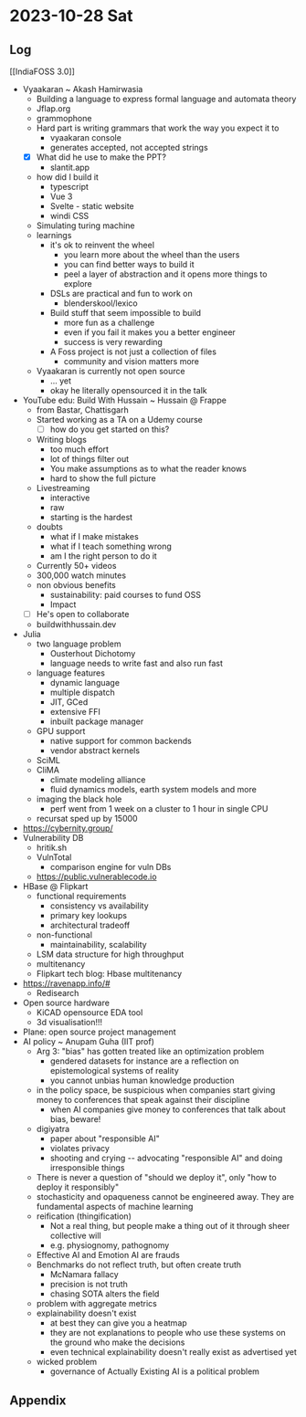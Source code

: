 # 2023-10-28 Sat

## Log

[[IndiaFOSS 3.0]]
+ Vyaakaran ~ Akash Hamirwasia
	+ Building a language to express formal language and automata theory
	+ Jflap.org
	+ grammophone
	+ Hard part is writing grammars that work the way you expect it to
		+ vyaakaran console
		+ generates accepted, not accepted strings
	+ [x] What did he use to make the PPT?
		+ slantit.app
	+ how did I build it
		+ typescript
		+ Vue 3
		+ Svelte - static website
		+ windi CSS
	+ Simulating turing machine
	+ learnings
		+ it's ok to reinvent the wheel
			+ you learn more about the wheel than the users
			+ you can find better ways to build it
			+ peel a layer of abstraction and it opens more things to explore
		+ DSLs are practical and fun to work on 
			+ blenderskool/lexico
		+ Build stuff that seem impossible to build
			+ more fun as a challenge
			+ even if you fail it makes you a better engineer
			+ success is very rewarding 
		+ A Foss project is not just a collection of files
			+ community and vision matters more
	+ Vyaakaran is currently not open source
		+ ... yet
		+ okay he literally opensourced it in the talk
+ YouTube edu: Build With Hussain ~ Hussain @ Frappe
	+ from Bastar, Chattisgarh
	+ Started working as a TA on a Udemy course
		+ [ ] how do you get started on this?
	+ Writing blogs
		+ too much effort
		+ lot of things filter out
		+ You make assumptions as to what the reader knows
		+ hard to show the full picture
	+ Livestreaming
		+ interactive
		+ raw
		+ starting is the hardest
	+ doubts
		+ what if I make mistakes
		+ what if I teach something wrong
		+ am I the right person to do it
	+ Currently 50+ videos
	+ 300,000 watch minutes
	+ non obvious benefits
		+ sustainability: paid courses to fund OSS
		+ Impact 
	+ [ ] He's open to collaborate 
	+ buildwithhussain.dev
+ Julia
	+ two language problem
		+ Ousterhout Dichotomy 
		+ language needs to write fast and also run fast
	+ language features 
		+ dynamic language
		+ multiple dispatch
		+ JIT, GCed
		+ extensive FFI
		+ inbuilt package manager
	+ GPU support 
		+ native support for common backends
		+ vendor abstract kernels
	+ SciML
	+ CliMA
		+ climate modeling alliance
		+ fluid dynamics models, earth system models and more
	+ imaging the black hole
		+ perf went from 1 week on a cluster to 1 hour in single CPU
	+ recursat sped up by 15000
+ https://cybernity.group/
+ Vulnerability DB
	+ hritik.sh
	+ VulnTotal
		+ comparison engine for vuln DBs
	+ https://public.vulnerablecode.io
+ HBase @ Flipkart
	+ functional requirements
		+ consistency vs availability
		+ primary key lookups
		+ architectural tradeoff
	+ non-functional
		+ maintainability, scalability 
	+ LSM data structure for high throughput 
	+ multitenancy
	+ Flipkart tech blog: Hbase multitenancy
+ https://ravenapp.info/#
	+ Redisearch
+ Open source hardware
	+ KiCAD opensource EDA tool
	+ 3d visualisation!!!
+ Plane: open source project management
+ AI policy ~ Anupam Guha (IIT prof)
	+ Arg 3: "bias" has gotten treated like an optimization problem
		+ gendered datasets for instance are a reflection on epistemological systems of reality
		+ you cannot unbias human knowledge production
	+ in the policy space, be suspicious when companies start giving money to conferences that speak against their discipline 
		+ when AI companies give money to conferences that talk about bias, beware!
	+ digiyatra
		+ paper about "responsible AI"
		+ violates privacy
		+ shooting and crying -- advocating "responsible AI" and doing irresponsible things 
	+ There is never a question of "should we deploy it", only "how to deploy it responsibly"
	+ stochasticity and opaqueness cannot be engineered away. They are fundamental aspects of machine learning
	+ reification (thingification)
		+ Not a real thing, but people make a thing out of it through sheer collective will
		+ e.g. physiognomy, pathognomy
	+ Effective AI and Emotion AI are frauds
	+ Benchmarks do not reflect truth, but often create truth
		+ McNamara fallacy 
		+ precision is not truth
		+ chasing SOTA alters the field
	+ problem with aggregate metrics
	+ explainability doesn't exist
		+ at best they can give you a heatmap
		+ they are not explanations to people who use these systems on the ground who make the decisions 
		+ even technical explainability doesn't really exist as advertised yet
	+ wicked problem
		+ governance of Actually Existing AI is a political problem 


## Appendix

